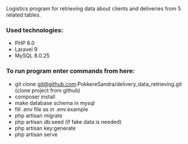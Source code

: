 Logistics program for retrieving data about clients and deliveries from 5 related tables.

### Used technologies:
- PHP 8.0
- Laravel 9
- MySQL 8.0.25

### To run program enter commands from here:
- git clone git@github.com:PokkereSandra/delivery_data_retrieving.git (clone project from github)
- composer install
- make database schema in mysql
- fill .env file as in .env.example
- php artisan migrate
- php artisan db:seed (if fake data is needed)
- php artisan key:generate
- php artisan serve
